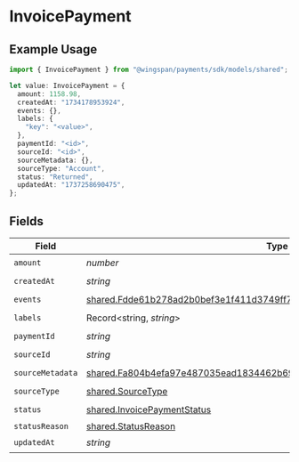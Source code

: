 # InvoicePayment

## Example Usage

```typescript
import { InvoicePayment } from "@wingspan/payments/sdk/models/shared";

let value: InvoicePayment = {
  amount: 1158.98,
  createdAt: "1734178953924",
  events: {},
  labels: {
    "key": "<value>",
  },
  paymentId: "<id>",
  sourceId: "<id>",
  sourceMetadata: {},
  sourceType: "Account",
  status: "Returned",
  updatedAt: "1737258690475",
};
```

## Fields

| Field                                                                                                                                                                     | Type                                                                                                                                                                      | Required                                                                                                                                                                  | Description                                                                                                                                                               |
| ------------------------------------------------------------------------------------------------------------------------------------------------------------------------- | ------------------------------------------------------------------------------------------------------------------------------------------------------------------------- | ------------------------------------------------------------------------------------------------------------------------------------------------------------------------- | ------------------------------------------------------------------------------------------------------------------------------------------------------------------------- |
| `amount`                                                                                                                                                                  | *number*                                                                                                                                                                  | :heavy_check_mark:                                                                                                                                                        | N/A                                                                                                                                                                       |
| `createdAt`                                                                                                                                                               | *string*                                                                                                                                                                  | :heavy_check_mark:                                                                                                                                                        | N/A                                                                                                                                                                       |
| `events`                                                                                                                                                                  | [shared.Fdde61b278ad2b0bef3e1f411d3749ff7bc345ae633a85eb25e5990d251fb3a9](../../../sdk/models/shared/fdde61b278ad2b0bef3e1f411d3749ff7bc345ae633a85eb25e5990d251fb3a9.md) | :heavy_check_mark:                                                                                                                                                        | N/A                                                                                                                                                                       |
| `labels`                                                                                                                                                                  | Record<string, *string*>                                                                                                                                                  | :heavy_check_mark:                                                                                                                                                        | N/A                                                                                                                                                                       |
| `paymentId`                                                                                                                                                               | *string*                                                                                                                                                                  | :heavy_check_mark:                                                                                                                                                        | N/A                                                                                                                                                                       |
| `sourceId`                                                                                                                                                                | *string*                                                                                                                                                                  | :heavy_check_mark:                                                                                                                                                        | N/A                                                                                                                                                                       |
| `sourceMetadata`                                                                                                                                                          | [shared.Fa804b4efa97e487035ead1834462b69564f5e4ebbbd376106a1847d1c1aa4f4](../../../sdk/models/shared/fa804b4efa97e487035ead1834462b69564f5e4ebbbd376106a1847d1c1aa4f4.md) | :heavy_check_mark:                                                                                                                                                        | N/A                                                                                                                                                                       |
| `sourceType`                                                                                                                                                              | [shared.SourceType](../../../sdk/models/shared/sourcetype.md)                                                                                                             | :heavy_check_mark:                                                                                                                                                        | N/A                                                                                                                                                                       |
| `status`                                                                                                                                                                  | [shared.InvoicePaymentStatus](../../../sdk/models/shared/invoicepaymentstatus.md)                                                                                         | :heavy_check_mark:                                                                                                                                                        | N/A                                                                                                                                                                       |
| `statusReason`                                                                                                                                                            | [shared.StatusReason](../../../sdk/models/shared/statusreason.md)                                                                                                         | :heavy_minus_sign:                                                                                                                                                        | N/A                                                                                                                                                                       |
| `updatedAt`                                                                                                                                                               | *string*                                                                                                                                                                  | :heavy_check_mark:                                                                                                                                                        | N/A                                                                                                                                                                       |